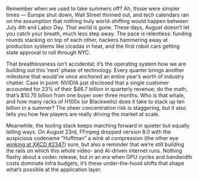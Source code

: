 Remember when we used to take summers off? Ah, those were simpler times — Europe shut down, Wall Street thinned out, and tech calendars ran on the assumption that nothing truly world-shifting would happen between July 4th and Labor Day. That world is gone. These days, August doesn’t let you catch your breath, much less step away. The pace is relentless: funding rounds stacking on top of each other, hackers hammering away at production systems like cicadas in heat, and the first robot cars getting state approval to roll through NYC. 

That breathlessness isn’t accidental; it’s the operating system how we are building out this ‘next’ phase of technology. Every quarter brings another milestone that would’ve once anchored an entire year’s worth of industry chatter. Case in point: NVIDIA just disclosed that a single customer accounted for 23% of their $46.7 billion in quarterly revenue; do the math, that’s $10.75 billion from one buyer over three months. Who is that whale, and how many racks of H100s (or Blackwells) does it take to stack up ten billion in a summer? The sheer concentration risk is staggering, but it also tells you how few players are really driving the market at scale.

Meanwhile, the tooling stack keeps marching forward in quieter but equally telling ways. On August 23rd, FFmpeg dropped version 8.0 with the auspicious codename “Huffman” a wink at compression (the other eye [winking at XKCD #2347](https://programmerhumor.io/backend-memes/it-was-ffmpeg-all-along-t06f)) sure, but also a reminder that we’re still building the rails on which this whole video- and AI-driven internet runs. Nothing flashy about a codec release, but in an era when GPU cycles and bandwidth costs dominate infra budgets, it’s these under-the-hood shifts that shape what’s possible at the application layer.

